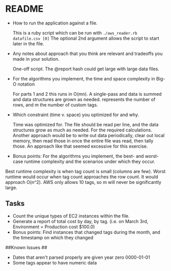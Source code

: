 README
======

* How to run the application against a file.

  This is a ruby script which can be run with `./aws_reader.rb datafile.csv [0]`
  The optional 2nd argument allows the script to start later in the file.

* Any notes about approach that you think are relevant and tradeoffs you made in your solution.

  One-off script. The @report hash could get large with large data files.

* For the algorithms you implement, the time and space complexity in Big-O notation

  For parts 1 and 2 this runs in O(mn). A single-pass and data is summed and data structures are grown as needed. represents the number of rows, and m the number of custom tags. 

* Which constraint (time v. space) you optimized for and why.

  Time was optimized for. The file should be read per line, and the data structures grow as much as needed. For the required calculations. 
  Another approach would be to write out data periodically, clear out local memory, then read those in once the entire file was read, then tally those. An approach like that seemed excessive for this exercise.

* Bonus points: For the algorithms you implement, the best- and worst-case runtime complexity and the scenarios under which they occur.

 Best runtime complexity is when tag count is small (columns are few). Worst runtime would occur when tag count approaches the row count. It would approach O(n^2). AWS only allows 10 tags, so m will never be significantly large.


## Tasks ## 
* Count the unique types of EC2 instances within the file.
* Generate a report of total cost by day, by tag. (i.e. on March 3rd, Environment = Production cost $100.0) 
* Bonus points: Find instances that changed tags during the month, and the timestamp on which they changed

##Known Issues ##

* Dates that aren't parsed properly are given year zero 0000-01-01
* Some tags appear to have numeric data

